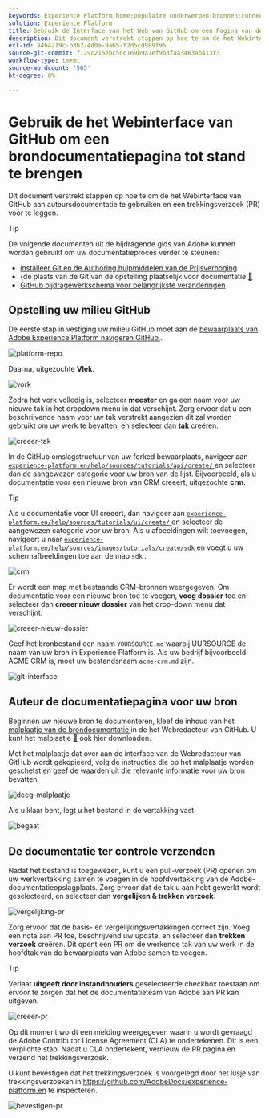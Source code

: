 ```yaml
---
keywords: Experience Platform;home;populaire onderwerpen;bronnen;connectors;bronconnectors;bronnen sdk;sdk;SDK
solution: Experience Platform
title: Gebruik de Interface van het Web van GitHub om een Pagina van de Documentatie van Bronnen te creëren
description: Dit document verstrekt stappen op hoe te om de het Webinterface van GitHub aan auteursdocumentatie te gebruiken en een trekkingsverzoek (PR) voor te leggen.
exl-id: 84b4219c-b3b2-4d0a-9a65-f2d5cd989f95
source-git-commit: f129c215ebc5dc169b9a7ef9b3faa3463ab413f3
workflow-type: tm+mt
source-wordcount: '565'
ht-degree: 0%

---
```


# Gebruik de het Webinterface van GitHub om een brondocumentatiepagina tot stand te brengen

Dit document verstrekt stappen op hoe te om de het Webinterface van GitHub aan auteursdocumentatie te gebruiken en een trekkingsverzoek (PR) voor te leggen.

>[!TIP]
>
>De volgende documenten uit de bijdragende gids van Adobe kunnen worden gebruikt om uw documentatieproces verder te steunen: <ul><li>[ installeer Git en de Authoring hulpmiddelen van de Prijsverhoging ](https://experienceleague.adobe.com/docs/contributor/contributor-guide/setup/install-tools.html?lang=nl-NL)</li><li>&lbrace;de plaats van de Git van de opstelling plaatselijk voor documentatie [&#128279;](https://experienceleague.adobe.com/docs/contributor/contributor-guide/setup/local-repo.html?lang=nl-NL)</li><li>[ GitHub bijdragewerkschema voor belangrijkste veranderingen ](https://experienceleague.adobe.com/docs/contributor/contributor-guide/setup/full-workflow.html?lang=nl-NL)</li></ul>

## Opstelling uw milieu GitHub

De eerste stap in vestiging uw milieu GitHub moet aan de [ bewaarplaats van Adobe Experience Platform navigeren GitHub ](https://github.com/AdobeDocs/experience-platform.en).

![ platform-repo ](../assets/platform-repo.png)

Daarna, uitgezochte **Vlek**.

![ vork ](../assets/fork.png)

Zodra het vork volledig is, selecteer **meester** en ga een naam voor uw nieuwe tak in het dropdown menu in dat verschijnt. Zorg ervoor dat u een beschrijvende naam voor uw tak verstrekt aangezien dit zal worden gebruikt om uw werk te bevatten, en selecteer dan **tak** creëren.

![ creeer-tak ](../assets/create-branch.png)

In de GitHub omslagstructuur van uw forked bewaarplaats, navigeer aan [`experience-platform.en/help/sources/tutorials/api/create/` ](https://github.com/AdobeDocs/experience-platform.en/tree/main/help/sources/tutorials/api/create) en selecteer dan de aangewezen categorie voor uw bron van de lijst. Bijvoorbeeld, als u documentatie voor een nieuwe bron van CRM creeert, uitgezochte **crm**.

>[!TIP]
>
>Als u documentatie voor UI creeert, dan navigeer aan [`experience-platform.en/help/sources/tutorials/ui/create/` ](https://github.com/AdobeDocs/experience-platform.en/tree/main/help/sources/tutorials/ui/create) en selecteer de aangewezen categorie voor uw bron. Als u afbeeldingen wilt toevoegen, navigeert u naar [`experience-platform.en/help/sources/images/tutorials/create/sdk` ](https://github.com/AdobeDocs/experience-platform.en/tree/main/help/sources/images/tutorials/create) en voegt u uw schermafbeeldingen toe aan de map `sdk` .

![ crm ](../assets/crm.png)

Er wordt een map met bestaande CRM-bronnen weergegeven. Om documentatie voor een nieuwe bron toe te voegen, **voeg dossier** toe en selecteer dan **creeer nieuw dossier** van het drop-down menu dat verschijnt.

![ creeer-nieuw-dossier ](../assets/create-new-file.png)

Geef het bronbestand een naam `YOURSOURCE.md` waarbij UURSOURCE de naam van uw bron in Experience Platform is. Als uw bedrijf bijvoorbeeld ACME CRM is, moet uw bestandsnaam `acme-crm.md` zijn.

![ git-interface ](../assets/git-interface.png)

## Auteur de documentatiepagina voor uw bron

Beginnen uw nieuwe bron te documenteren, kleef de inhoud van het [ malplaatje van de brondocumentatie ](./template.md) in de het Webredacteur van GitHub. U kunt het malplaatje [&#128279;](../assets/api-template.zip) ook hier downloaden.

Met het malplaatje dat over aan de interface van de Webredacteur van GitHub wordt gekopieerd, volg de instructies die op het malplaatje worden geschetst en geef de waarden uit die relevante informatie voor uw bron bevatten.

![ deeg-malplaatje ](../assets/paste-template.png)

Als u klaar bent, legt u het bestand in de vertakking vast.

![ begaat ](../assets/commit.png)

## De documentatie ter controle verzenden

Nadat het bestand is toegewezen, kunt u een pull-verzoek (PR) openen om uw werkvertakking samen te voegen in de hoofdvertakking van de Adobe-documentatieopslagplaats. Zorg ervoor dat de tak u aan hebt gewerkt wordt geselecteerd, en selecteer dan **vergelijken &amp; trekken verzoek**.

![ vergelijking-pr ](../assets/compare-pr.png)

Zorg ervoor dat de basis- en vergelijkingsvertakkingen correct zijn. Voeg een nota aan PR toe, beschrijvend uw update, en selecteer dan **trekken verzoek** creëren. Dit opent een PR om de werkende tak van uw werk in de hoofdtak van de bewaarplaats van Adobe samen te voegen.

>[!TIP]
>
>Verlaat **uitgeeft door instandhouders** geselecteerde checkbox toestaan om ervoor te zorgen dat het de documentatieteam van Adobe aan PR kan uitgeven.

![ creeer-pr ](../assets/create-pr.png)

Op dit moment wordt een melding weergegeven waarin u wordt gevraagd de Adobe Contributor License Agreement (CLA) te ondertekenen. Dit is een verplichte stap. Nadat u CLA ondertekent, vernieuw de PR pagina en verzend het trekkingsverzoek.

U kunt bevestigen dat het trekkingsverzoek is voorgelegd door het lusje van trekkingsverzoeken in https://github.com/AdobeDocs/experience-platform.en te inspecteren.

![ bevestigen-pr ](../assets/confirm-pr.png)
